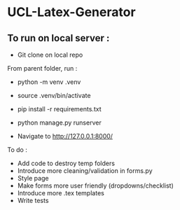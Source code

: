 # UCL-Latex-Generator

## To run on local server :

- Git clone on local repo

From parent folder, run : 
- python -m venv .venv
- source .venv/bin/activate
- pip install -r requirements.txt
- python manage.py runserver

- Navigate to http://127.0.0.1:8000/

To do :

- Add code to destroy temp folders
- Introduce more cleaning/validation in forms.py
- Style page
- Make forms more user friendly (dropdowns/checklist)
- Introduce more .tex templates
- Write tests
